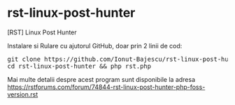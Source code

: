 rst-linux-post-hunter
=====================

[RST] Linux Post Hunter


Instalare si Rulare cu ajutorul GitHub, doar prin 2 linii de cod:
<pre>
git clone https://github.com/Ionut-Bajescu/rst-linux-post-hunter.git
cd rst-linux-post-hunter && php rst.php
</pre>




Mai multe detalii despre acest program sunt disponibile la adresa <a href="https://rstforums.com/forum/74844-rst-linux-post-hunter-php-foss-version.rst">https://rstforums.com/forum/74844-rst-linux-post-hunter-php-foss-version.rst</a>
